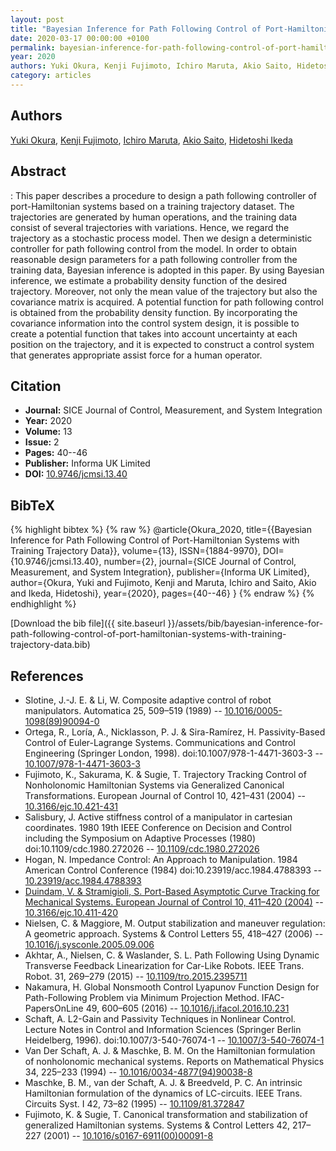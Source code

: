 ```yaml
---
layout: post
title: "Bayesian Inference for Path Following Control of Port-Hamiltonian Systems with Training Trajectory Data"
date: 2020-03-17 00:00:00 +0100
permalink: bayesian-inference-for-path-following-control-of-port-hamiltonian-systems-with-training-trajectory-data
year: 2020
authors: Yuki Okura, Kenji Fujimoto, Ichiro Maruta, Akio Saito, Hidetoshi Ikeda
category: articles
---
```

 
## Authors
[Yuki Okura](authors/yuki-okura), [Kenji Fujimoto](authors/kenji-fujimoto), [Ichiro Maruta](authors/ichiro-maruta), [Akio Saito](authors/akio-saito), [Hidetoshi Ikeda](authors/hidetoshi-ikeda)
 
## Abstract
: This paper describes a procedure to design a path following controller of port-Hamiltonian systems based on a training trajectory dataset. The trajectories are generated by human operations, and the training data consist of several trajectories with variations. Hence, we regard the trajectory as a stochastic process model. Then we design a deterministic controller for path following control from the model. In order to obtain reasonable design parameters for a path following controller from the training data, Bayesian inference is adopted in this paper. By using Bayesian inference, we estimate a probability density function of the desired trajectory. Moreover, not only the mean value of the trajectory but also the covariance matrix is acquired. A potential function for path following control is obtained from the probability density function. By incorporating the covariance information into the control system design, it is possible to create a potential function that takes into account uncertainty at each position on the trajectory, and it is expected to construct a control system that generates appropriate assist force for a human operator.
 
## Citation
- **Journal:** SICE Journal of Control, Measurement, and System Integration
- **Year:** 2020
- **Volume:** 13
- **Issue:** 2
- **Pages:** 40--46
- **Publisher:** Informa UK Limited
- **DOI:** [10.9746/jcmsi.13.40](https://doi.org/10.9746/jcmsi.13.40)
 
## BibTeX
{% highlight bibtex %}
{% raw %}
@article{Okura_2020,
  title={{Bayesian Inference for Path Following Control of Port-Hamiltonian Systems with Training Trajectory Data}},
  volume={13},
  ISSN={1884-9970},
  DOI={10.9746/jcmsi.13.40},
  number={2},
  journal={SICE Journal of Control, Measurement, and System Integration},
  publisher={Informa UK Limited},
  author={Okura, Yuki and Fujimoto, Kenji and Maruta, Ichiro and Saito, Akio and Ikeda, Hidetoshi},
  year={2020},
  pages={40--46}
}
{% endraw %}
{% endhighlight %}
 
[Download the bib file]({{ site.baseurl }}/assets/bib/bayesian-inference-for-path-following-control-of-port-hamiltonian-systems-with-training-trajectory-data.bib)
 
## References
- Slotine, J.-J. E. & Li, W. Composite adaptive control of robot manipulators. Automatica 25, 509–519 (1989) -- [10.1016/0005-1098(89)90094-0](https://doi.org/10.1016/0005-1098(89)90094-0)
- Ortega, R., Loría, A., Nicklasson, P. J. & Sira-Ramírez, H. Passivity-Based Control of Euler-Lagrange Systems. Communications and Control Engineering (Springer London, 1998). doi:10.1007/978-1-4471-3603-3 -- [10.1007/978-1-4471-3603-3](https://doi.org/10.1007/978-1-4471-3603-3)
- Fujimoto, K., Sakurama, K. & Sugie, T. Trajectory Tracking Control of Nonholonomic Hamiltonian Systems via Generalized Canonical Transformations. European Journal of Control 10, 421–431 (2004) -- [10.3166/ejc.10.421-431](https://doi.org/10.3166/ejc.10.421-431)
- Salisbury, J. Active stiffness control of a manipulator in cartesian coordinates. 1980 19th IEEE Conference on Decision and Control including the Symposium on Adaptive Processes (1980) doi:10.1109/cdc.1980.272026 -- [10.1109/cdc.1980.272026](https://doi.org/10.1109/cdc.1980.272026)
- Hogan, N. Impedance Control: An Approach to Manipulation. 1984 American Control Conference (1984) doi:10.23919/acc.1984.4788393 -- [10.23919/acc.1984.4788393](https://doi.org/10.23919/acc.1984.4788393)
- [Duindam, V. & Stramigioli, S. Port-Based Asymptotic Curve Tracking for Mechanical Systems. European Journal of Control 10, 411–420 (2004)](port-based-asymptotic-curve-tracking-for-mechanical-systems) -- [10.3166/ejc.10.411-420](https://doi.org/10.3166/ejc.10.411-420)
- Nielsen, C. & Maggiore, M. Output stabilization and maneuver regulation: A geometric approach. Systems &amp; Control Letters 55, 418–427 (2006) -- [10.1016/j.sysconle.2005.09.006](https://doi.org/10.1016/j.sysconle.2005.09.006)
- Akhtar, A., Nielsen, C. & Waslander, S. L. Path Following Using Dynamic Transverse Feedback Linearization for Car-Like Robots. IEEE Trans. Robot. 31, 269–279 (2015) -- [10.1109/tro.2015.2395711](https://doi.org/10.1109/tro.2015.2395711)
- Nakamura, H. Global Nonsmooth Control Lyapunov Function Design for Path-Following Problem via Minimum Projection Method. IFAC-PapersOnLine 49, 600–605 (2016) -- [10.1016/j.ifacol.2016.10.231](https://doi.org/10.1016/j.ifacol.2016.10.231)
- Schaft, A. L2-Gain and Passivity Techniques in Nonlinear Control. Lecture Notes in Control and Information Sciences (Springer Berlin Heidelberg, 1996). doi:10.1007/3-540-76074-1 -- [10.1007/3-540-76074-1](https://doi.org/10.1007/3-540-76074-1)
- Van Der Schaft, A. J. & Maschke, B. M. On the Hamiltonian formulation of nonholonomic mechanical systems. Reports on Mathematical Physics 34, 225–233 (1994) -- [10.1016/0034-4877(94)90038-8](https://doi.org/10.1016/0034-4877(94)90038-8)
- Maschke, B. M., van der Schaft, A. J. & Breedveld, P. C. An intrinsic Hamiltonian formulation of the dynamics of LC-circuits. IEEE Trans. Circuits Syst. I 42, 73–82 (1995) -- [10.1109/81.372847](https://doi.org/10.1109/81.372847)
- Fujimoto, K. & Sugie, T. Canonical transformation and stabilization of generalized Hamiltonian systems. Systems &amp; Control Letters 42, 217–227 (2001) -- [10.1016/s0167-6911(00)00091-8](https://doi.org/10.1016/s0167-6911(00)00091-8)


